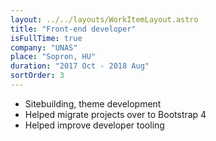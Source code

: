 ```yaml
---
layout: ../../layouts/WorkItemLayout.astro
title: "Front-end developer"
isFullTime: true
company: "UNAS"
place: "Sopron, HU"
duration: "2017 Oct - 2018 Aug"
sortOrder: 3
---
```


- Sitebuilding, theme development
- Helped migrate projects over to Bootstrap 4
- Helped improve developer tooling
